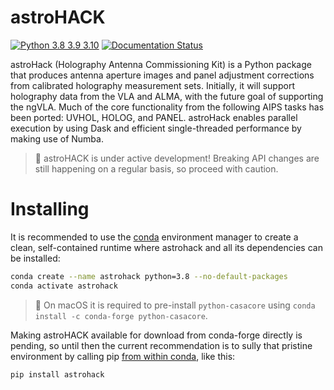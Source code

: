 # astroHACK

[![Python 3.8 3.9 3.10](https://img.shields.io/badge/python-3.8%20%7C%203.9%20%7C%203.10-blue)](https://www.python.org/downloads/release/python-380/)
[![Documentation Status](https://readthedocs.org/projects/astrohack/badge/?version=latest)](https://astrohack.readthedocs.io/en/latest/?badge=latest)


astroHack (Holography Antenna Commissioning Kit) is a Python package that produces antenna aperture images and panel adjustment corrections from calibrated holography measurement sets. Initially, it will support holography data from the VLA and ALMA, with the future goal of supporting the ngVLA. Much of the core functionality from the following AIPS tasks has been ported: UVHOL, HOLOG, and PANEL. astroHack enables parallel execution by using Dask and efficient single-threaded performance by making use of Numba.

> 📝 astroHACK is under active development! Breaking API changes are still happening on a regular basis, so proceed with caution.

# Installing
It is recommended to use the [conda](https://docs.conda.io/projects/conda/en/latest/) environment manager to create a clean, self-contained runtime where astrohack and all its dependencies can be installed:
```sh
conda create --name astrohack python=3.8 --no-default-packages
conda activate astrohack

```
> 📝 On macOS it is required to pre-install `python-casacore` using `conda install -c conda-forge python-casacore`.

Making astroHACK available for download from conda-forge directly is pending, so until then the current recommendation is to sully that pristine environment by calling pip [from within conda](https://www.anaconda.com/blog/using-pip-in-a-conda-environment), like this:
```sh
pip install astrohack
```
